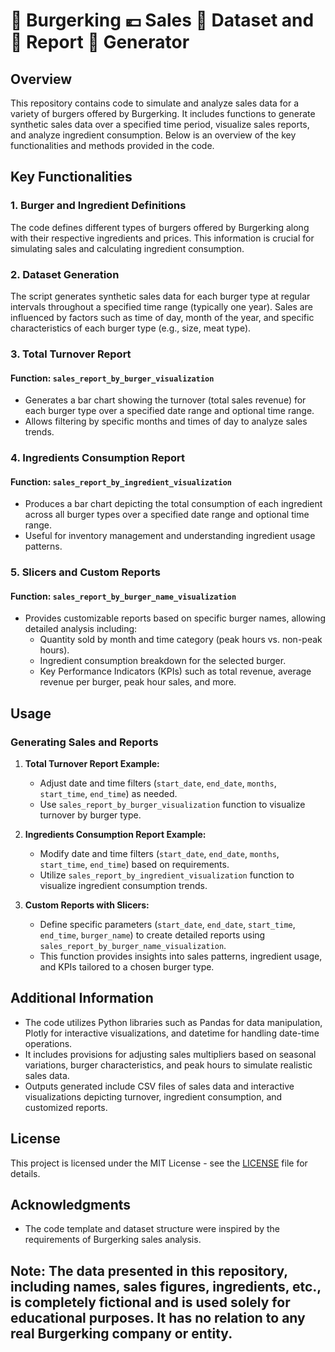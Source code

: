 
# 🍔 Burgerking 💶 Sales 📖 Dataset and 📑 Report 🔀 Generator

## Overview

This repository contains code to simulate and analyze sales data for a variety of burgers offered by Burgerking. It includes functions to generate synthetic sales data over a specified time period, visualize sales reports, and analyze ingredient consumption. Below is an overview of the key functionalities and methods provided in the code.

## Key Functionalities

### 1. Burger and Ingredient Definitions

The code defines different types of burgers offered by Burgerking along with their respective ingredients and prices. This information is crucial for simulating sales and calculating ingredient consumption.

### 2. Dataset Generation

The script generates synthetic sales data for each burger type at regular intervals throughout a specified time range (typically one year). Sales are influenced by factors such as time of day, month of the year, and specific characteristics of each burger type (e.g., size, meat type).

### 3. Total Turnover Report

#### Function: `sales_report_by_burger_visualization`

- Generates a bar chart showing the turnover (total sales revenue) for each burger type over a specified date range and optional time range.
- Allows filtering by specific months and times of day to analyze sales trends.

### 4. Ingredients Consumption Report

#### Function: `sales_report_by_ingredient_visualization`

- Produces a bar chart depicting the total consumption of each ingredient across all burger types over a specified date range and optional time range.
- Useful for inventory management and understanding ingredient usage patterns.

### 5. Slicers and Custom Reports

#### Function: `sales_report_by_burger_name_visualization`

- Provides customizable reports based on specific burger names, allowing detailed analysis including:
  - Quantity sold by month and time category (peak hours vs. non-peak hours).
  - Ingredient consumption breakdown for the selected burger.
  - Key Performance Indicators (KPIs) such as total revenue, average revenue per burger, peak hour sales, and more.

## Usage

### Generating Sales and Reports

1. **Total Turnover Report Example:**
   - Adjust date and time filters (`start_date`, `end_date`, `months`, `start_time`, `end_time`) as needed.
   - Use `sales_report_by_burger_visualization` function to visualize turnover by burger type.

2. **Ingredients Consumption Report Example:**
   - Modify date and time filters (`start_date`, `end_date`, `months`, `start_time`, `end_time`) based on requirements.
   - Utilize `sales_report_by_ingredient_visualization` function to visualize ingredient consumption trends.

3. **Custom Reports with Slicers:**
   - Define specific parameters (`start_date`, `end_date`, `start_time`, `end_time`, `burger_name`) to create detailed reports using `sales_report_by_burger_name_visualization`.
   - This function provides insights into sales patterns, ingredient usage, and KPIs tailored to a chosen burger type.

## Additional Information

- The code utilizes Python libraries such as Pandas for data manipulation, Plotly for interactive visualizations, and datetime for handling date-time operations.
- It includes provisions for adjusting sales multipliers based on seasonal variations, burger characteristics, and peak hours to simulate realistic sales data.
- Outputs generated include CSV files of sales data and interactive visualizations depicting turnover, ingredient consumption, and customized reports.

## License

This project is licensed under the MIT License - see the [LICENSE](./LICENSE.txt) file for details.

## Acknowledgments

- The code template and dataset structure were inspired by the requirements of Burgerking sales analysis.

## **Note:** The data presented in this repository, including names, sales figures, ingredients, etc., is completely fictional and is used solely for educational purposes. It has no relation to any real Burgerking company or entity.
